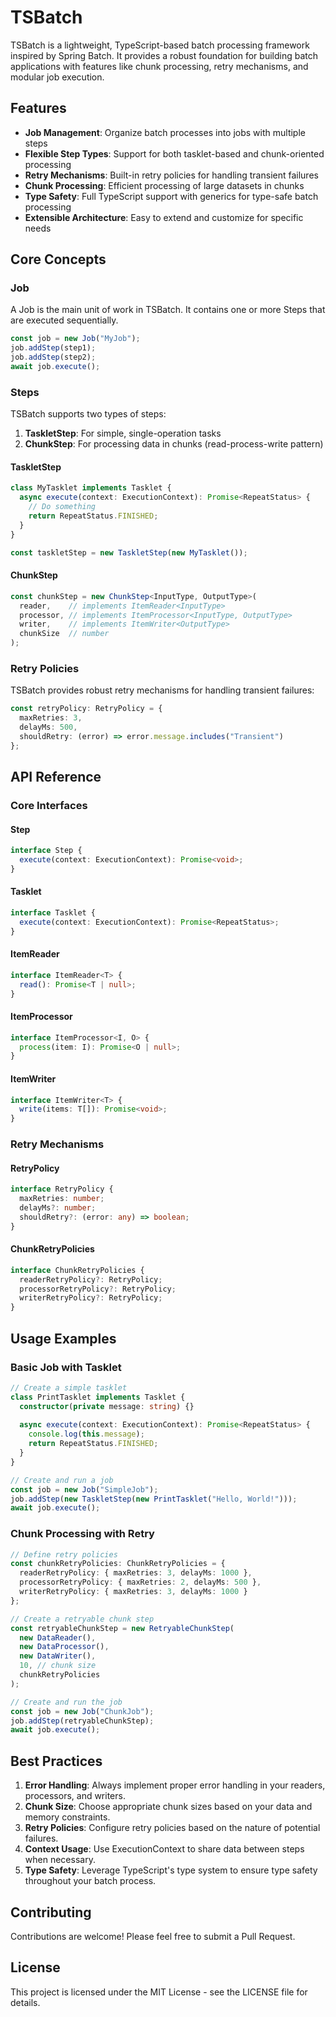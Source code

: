 # TSBatch

TSBatch is a lightweight, TypeScript-based batch processing framework inspired by Spring Batch. It provides a robust foundation for building batch applications with features like chunk processing, retry mechanisms, and modular job execution.

## Features

- **Job Management**: Organize batch processes into jobs with multiple steps
- **Flexible Step Types**: Support for both tasklet-based and chunk-oriented processing
- **Retry Mechanisms**: Built-in retry policies for handling transient failures
- **Chunk Processing**: Efficient processing of large datasets in chunks
- **Type Safety**: Full TypeScript support with generics for type-safe batch processing
- **Extensible Architecture**: Easy to extend and customize for specific needs

## Core Concepts

### Job

A Job is the main unit of work in TSBatch. It contains one or more Steps that are executed sequentially.

```typescript
const job = new Job("MyJob");
job.addStep(step1);
job.addStep(step2);
await job.execute();
```

### Steps

TSBatch supports two types of steps:

1. **TaskletStep**: For simple, single-operation tasks
2. **ChunkStep**: For processing data in chunks (read-process-write pattern)

#### TaskletStep

```typescript
class MyTasklet implements Tasklet {
  async execute(context: ExecutionContext): Promise<RepeatStatus> {
    // Do something
    return RepeatStatus.FINISHED;
  }
}

const taskletStep = new TaskletStep(new MyTasklet());
```

#### ChunkStep

```typescript
const chunkStep = new ChunkStep<InputType, OutputType>(
  reader,    // implements ItemReader<InputType>
  processor, // implements ItemProcessor<InputType, OutputType>
  writer,    // implements ItemWriter<OutputType>
  chunkSize  // number
);
```

### Retry Policies

TSBatch provides robust retry mechanisms for handling transient failures:

```typescript
const retryPolicy: RetryPolicy = {
  maxRetries: 3,
  delayMs: 500,
  shouldRetry: (error) => error.message.includes("Transient")
};
```

## API Reference

### Core Interfaces

#### Step
```typescript
interface Step {
  execute(context: ExecutionContext): Promise<void>;
}
```

#### Tasklet
```typescript
interface Tasklet {
  execute(context: ExecutionContext): Promise<RepeatStatus>;
}
```

#### ItemReader
```typescript
interface ItemReader<T> {
  read(): Promise<T | null>;
}
```

#### ItemProcessor
```typescript
interface ItemProcessor<I, O> {
  process(item: I): Promise<O | null>;
}
```

#### ItemWriter
```typescript
interface ItemWriter<T> {
  write(items: T[]): Promise<void>;
}
```

### Retry Mechanisms

#### RetryPolicy
```typescript
interface RetryPolicy {
  maxRetries: number;
  delayMs?: number;
  shouldRetry?: (error: any) => boolean;
}
```

#### ChunkRetryPolicies
```typescript
interface ChunkRetryPolicies {
  readerRetryPolicy?: RetryPolicy;
  processorRetryPolicy?: RetryPolicy;
  writerRetryPolicy?: RetryPolicy;
}
```

## Usage Examples

### Basic Job with Tasklet

```typescript
// Create a simple tasklet
class PrintTasklet implements Tasklet {
  constructor(private message: string) {}
  
  async execute(context: ExecutionContext): Promise<RepeatStatus> {
    console.log(this.message);
    return RepeatStatus.FINISHED;
  }
}

// Create and run a job
const job = new Job("SimpleJob");
job.addStep(new TaskletStep(new PrintTasklet("Hello, World!")));
await job.execute();
```

### Chunk Processing with Retry

```typescript
// Define retry policies
const chunkRetryPolicies: ChunkRetryPolicies = {
  readerRetryPolicy: { maxRetries: 3, delayMs: 1000 },
  processorRetryPolicy: { maxRetries: 2, delayMs: 500 },
  writerRetryPolicy: { maxRetries: 3, delayMs: 1000 }
};

// Create a retryable chunk step
const retryableChunkStep = new RetryableChunkStep(
  new DataReader(),
  new DataProcessor(),
  new DataWriter(),
  10, // chunk size
  chunkRetryPolicies
);

// Create and run the job
const job = new Job("ChunkJob");
job.addStep(retryableChunkStep);
await job.execute();
```

## Best Practices

1. **Error Handling**: Always implement proper error handling in your readers, processors, and writers.
2. **Chunk Size**: Choose appropriate chunk sizes based on your data and memory constraints.
3. **Retry Policies**: Configure retry policies based on the nature of potential failures.
4. **Context Usage**: Use ExecutionContext to share data between steps when necessary.
5. **Type Safety**: Leverage TypeScript's type system to ensure type safety throughout your batch process.

## Contributing

Contributions are welcome! Please feel free to submit a Pull Request.

## License

This project is licensed under the MIT License - see the LICENSE file for details.
```
